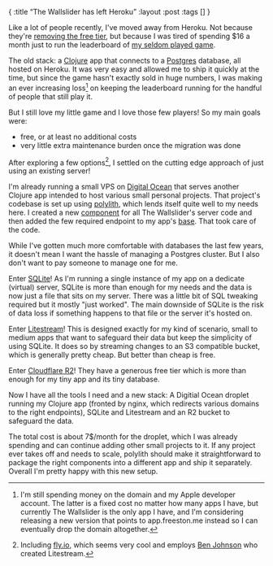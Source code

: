 {
:title “The Wallslider has left Heroku”
:layout :post
:tags []
}

Like a lot of people recently, I've moved away from Heroku. Not because they're [removing the free tier](https://blog.heroku.com/next-chapter), but because I was tired of spending $16 a month just to run the leaderboard of [my seldom played game](https://thewallslider.com).

The old stack: a [Clojure](https://clojure.org/) app that connects to a [Postgres](https://www.postgresql.org/) database, all hosted on Heroku. It was very easy and allowed me to ship it quickly at the time, but since the game hasn't exactly sold in huge numbers, I was making an ever increasing loss[^loss] on keeping the leaderboard running for the handful of people that still play it. 

[^loss]: I'm still spending money on the domain and my Apple developer account. The latter is a fixed cost no matter how many apps I have, but currently The Wallslider is the only app I have, and I'm considering releasing a new version that points to app.freeston.me instead so I can eventually drop the domain altogether.

But I still love my little game and I love those few players! So my main goals were:

- free, or at least no additional costs
- very little extra maintenance burden once the migration was done

After exploring a few options[^flyio], I settled on the cutting edge approach of just using an existing server!

[^flyio]: Including [fly.io](https://fly.io), which seems very cool and employs [Ben Johnson](https://twitter.com/benbjohnson) who created Litestream.

I'm already running a small VPS on [Digital Ocean](https://www.digitalocean.com/) that serves another Clojure app intended to host various small personal projects. That project's codebase is set up using [polylith](https://polylith.gitbook.io/polylith/), which lends itself quite well to my needs here. I created a new [component](https://polylith.gitbook.io/polylith/architecture/2.3.-component) for all The Wallslider's server code and then added the few required endpoint to my app's [base](https://polylith.gitbook.io/polylith/architecture/2.2.-base). That took care of the code.

While I've gotten much more comfortable with databases the last few years, it doesn't mean I want the hassle of managing a Postgres cluster. But I also don't want to pay someone to manage one for me. 

Enter [SQLite](https://www.sqlite.org/)! As I'm running a single instance of my app on a dedicate (virtual) server, SQLite is more than enough for my needs and the data is now just a file that sits on my server. There was a little bit of SQL tweaking required but it mostly "just worked". The main downside of SQLite is the risk of data loss if something happens to that file or the server it's hosted on.

Enter [Litestream](https://litestream.io/)! This is designed exactly for my kind of scenario, small to medium apps that want to safeguard their data but keep the simplicity of using SQLite. It does so by streaming changes to an S3 compatible bucket, which is generally pretty cheap. But better than cheap is free.

Enter [Cloudflare R2](https://www.cloudflare.com/products/r2/)! They have a generous free tier which is more than enough for my tiny app and its tiny database.

Now I have all the tools I need and a new stack: A Digitial Ocean droplet running my Clojure app (fronted by nginx, which redirects various domains to the right endpoints), SQLite and Litestream and an R2 bucket to safeguard the data.

The total cost is about 7$/month for the droplet, which I was already spending and can continue adding other small projects to it. If any project ever takes off and needs to scale, polylith should make it straightforward to package the right components into a different app and ship it separately. Overall I'm pretty happy with this new setup.

